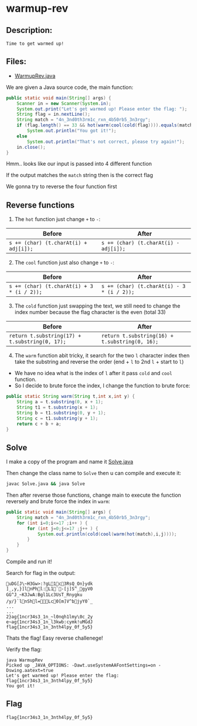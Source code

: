 # warmup-rev

## Description:
```
Time to get warmed up!
```

## Files:
- [WarmupRev.java](WarmupRev.java)

We are given a Java source code, the main function:
```java
public static void main(String[] args) {
	Scanner in = new Scanner(System.in);
	System.out.print("Let's get warmed up! Please enter the flag: ");
	String flag = in.nextLine();
	String match = "4n_3nd0th3rm1c_rxn_4b50rb5_3n3rgy";
	if (flag.length() == 33 && hot(warm(cool(cold(flag)))).equals(match))
		System.out.println("You got it!");
	else
		System.out.println("That's not correct, please try again!");
	in.close();
}
```
Hmm.. looks like our input is passed into 4 different function

If the output matches the `match` string then is the correct flag

We gonna try to reverse the four function first

## Reverse functions
1. The `hot` function just change `+` to `-`:

Before | After
--- | ---
`s += (char) (t.charAt(i) + adj[i]);` | `s += (char) (t.charAt(i) - adj[i]);`

2. The `cool` function just also change `+` to `-`:

Before | After
--- | ---
`s += (char) (t.charAt(i) + 3 * (i / 2));` | `s += (char) (t.charAt(i) - 3 * (i / 2));`

3. The `cold` function just swapping the text, we still need to change the index number because the flag character is the even (total 33)

Before | After
--- | ---
`return t.substring(17) + t.substring(0, 17);` | `return t.substring(16) + t.substring(0, 16);`

4. The `warm` function abit tricky, it search for the two `l` character index then take the substring and reverse the order (end + `l` to 2nd `l` + start to `l`)
- We have no idea what is the index of `l` after it pass `cold` and `cool` function.
- So I decide to brute force the index, I change the function to brute force:
```java
public static String warm(String t,int x,int y) {
	String a = t.substring(0, x + 1);
	String t1 = t.substring(x + 1);
	String b = t1.substring(0, y + 1);
	String c = t1.substring(y + 1);
	return c + b + a;
}
```

## Solve
I make a copy of the program and name it [Solve.java](Solve.java)

Then change the class name to `Solve` then u can compile and execute it:
```sh
javac Solve.java && java Solve
```
Then after reverse those functions, change main to execute the function reversely and brute force the index in `warm`:
```java
public static void main(String[] args) {
	String match = "4n_3nd0th3rm1c_rxn_4b50rb5_3n3rgy";
	for (int i=0;i<=17 ;i++ ) {
		for (int j=0;j<=17 ;j++ ) {
			System.out.println(cold(cool(warm(hot(match),i,j))));
		}
	}
}
```
Compile and run it! 

Search for flag in the output:
```
uDG[J\~H3Gw>:?gL1c3RsQ_On}ydk
]_,y,}]lnPhl:L1`-[j]S^_gyV0
GG^J_~K3JwA:Bgl1Lc3UsT_Rnygku
/y/}`lnShl=Lc0[m]V^bjyY0`_
...
...
2}ag{1ncr34s3_1n_~l0nqh1lmy\0c_2y
e~ag{1ncr34s3_1n_l3kwb:cymk!uMGdJ
flag{1ncr34s3_1n_3nth4lpy_0f_5y5}
```
Thats the flag! Easy reverse challenege!

Verify the flag:
```
java WarmupRev 
Picked up _JAVA_OPTIONS: -Dawt.useSystemAAFontSettings=on -Dswing.aatext=true
Let's get warmed up! Please enter the flag: flag{1ncr34s3_1n_3nth4lpy_0f_5y5}
You got it!
```
## Flag
```
flag{1ncr34s3_1n_3nth4lpy_0f_5y5}
```